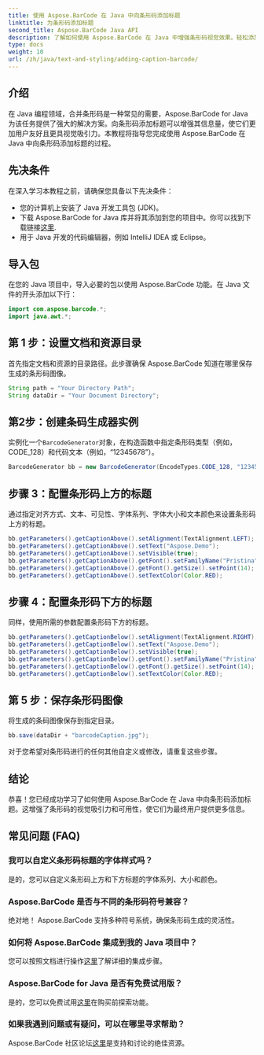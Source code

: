 ```yaml
---
title: 使用 Aspose.BarCode 在 Java 中向条形码添加标题
linktitle: 为条形码添加标题
second_title: Aspose.BarCode Java API
description: 了解如何使用 Aspose.BarCode 在 Java 中增强条形码视觉效果。轻松添加字幕以改善用户体验。
type: docs
weight: 10
url: /zh/java/text-and-styling/adding-caption-barcode/
---
```


## 介绍

在 Java 编程领域，合并条形码是一种常见的需要，Aspose.BarCode for Java 为该任务提供了强大的解决方案。向条形码添加标题可以增强其信息量，使它们更加用户友好且更具视觉吸引力。本教程将指导您完成使用 Aspose.BarCode 在 Java 中向条形码添加标题的过程。

## 先决条件

在深入学习本教程之前，请确保您具备以下先决条件：

- 您的计算机上安装了 Java 开发工具包 (JDK)。
- 下载 Aspose.BarCode for Java 库并将其添加到您的项目中。你可以找到下载链接[这里](https://releases.aspose.com/barcode/java/).
- 用于 Java 开发的代码编辑器，例如 IntelliJ IDEA 或 Eclipse。

## 导入包

在您的 Java 项目中，导入必要的包以使用 Aspose.BarCode 功能。在 Java 文件的开头添加以下行：

```java
import com.aspose.barcode.*;
import java.awt.*;
```

## 第 1 步：设置文档和资源目录

首先指定文档和资源的目录路径。此步骤确保 Aspose.BarCode 知道在哪里保存生成的条形码图像。 

```java
String path = "Your Directory Path";
String dataDir = "Your Document Directory";
```

## 第2步：创建条码生成器实例

实例化一个`BarcodeGenerator`对象，在构造函数中指定条形码类型（例如，CODE_128）和代码文本（例如，“12345678”）。

```java
BarcodeGenerator bb = new BarcodeGenerator(EncodeTypes.CODE_128, "12345678");
```

## 步骤 3：配置条形码上方的标题

通过指定对齐方式、文本、可见性、字体系列、字体大小和文本颜色来设置条形码上方的标题。

```java
bb.getParameters().getCaptionAbove().setAlignment(TextAlignment.LEFT);
bb.getParameters().getCaptionAbove().setText("Aspose.Demo");
bb.getParameters().getCaptionAbove().setVisible(true);
bb.getParameters().getCaptionAbove().getFont().setFamilyName("Pristina");
bb.getParameters().getCaptionAbove().getFont().getSize().setPoint(14);
bb.getParameters().getCaptionAbove().setTextColor(Color.RED);
```

## 步骤 4：配置条形码下方的标题

同样，使用所需的参数配置条形码下方的标题。

```java
bb.getParameters().getCaptionBelow().setAlignment(TextAlignment.RIGHT);
bb.getParameters().getCaptionBelow().setText("Aspose.Demo");
bb.getParameters().getCaptionBelow().setVisible(true);
bb.getParameters().getCaptionBelow().getFont().setFamilyName("Pristina");
bb.getParameters().getCaptionBelow().getFont().getSize().setPoint(14);
bb.getParameters().getCaptionBelow().setTextColor(Color.RED);
```

## 第 5 步：保存条形码图像

将生成的条码图像保存到指定目录。

```java
bb.save(dataDir + "barcodeCaption.jpg");
```

对于您希望对条形码进行的任何其他自定义或修改，请重复这些步骤。

## 结论

恭喜！您已经成功学习了如何使用 Aspose.BarCode 在 Java 中向条形码添加标题。这增强了条形码的视觉吸引力和可用性，使它们为最终用户提供更多信息。

## 常见问题 (FAQ)

### 我可以自定义条形码标题的字体样式吗？
是的，您可以自定义条形码上方和下方标题的字体系列、大小和颜色。

### Aspose.BarCode 是否与不同的条形码符号兼容？
绝对地！ Aspose.BarCode 支持多种符号系统，确保条形码生成的灵活性。

### 如何将 Aspose.BarCode 集成到我的 Java 项目中？
您可以按照文档进行操作[这里](https://reference.aspose.com/barcode/java/)了解详细的集成步骤。

### Aspose.BarCode for Java 是否有免费试用版？
是的，您可以免费试用[这里](https://releases.aspose.com/)在购买前探索功能。

### 如果我遇到问题或有疑问，可以在哪里寻求帮助？
 Aspose.BarCode 社区论坛[这里](https://forum.aspose.com/c/barcode/13)是支持和讨论的绝佳资源。